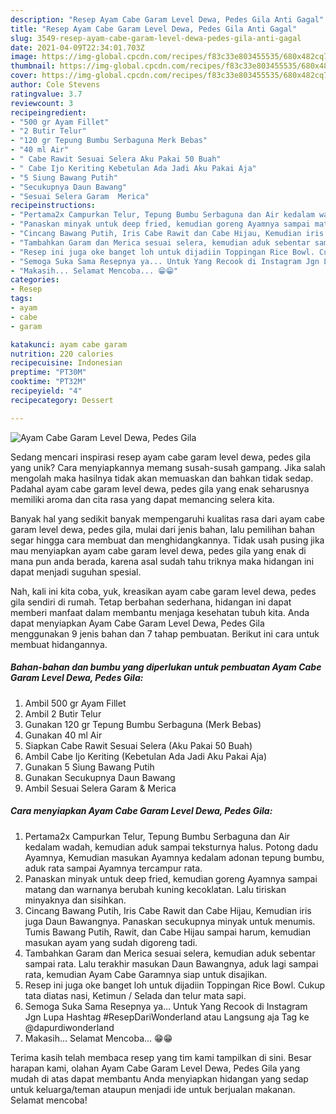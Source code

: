 ```yaml
---
description: "Resep Ayam Cabe Garam Level Dewa, Pedes Gila Anti Gagal"
title: "Resep Ayam Cabe Garam Level Dewa, Pedes Gila Anti Gagal"
slug: 3549-resep-ayam-cabe-garam-level-dewa-pedes-gila-anti-gagal
date: 2021-04-09T22:34:01.703Z
image: https://img-global.cpcdn.com/recipes/f83c33e803455535/680x482cq70/ayam-cabe-garam-level-dewa-pedes-gila-foto-resep-utama.jpg
thumbnail: https://img-global.cpcdn.com/recipes/f83c33e803455535/680x482cq70/ayam-cabe-garam-level-dewa-pedes-gila-foto-resep-utama.jpg
cover: https://img-global.cpcdn.com/recipes/f83c33e803455535/680x482cq70/ayam-cabe-garam-level-dewa-pedes-gila-foto-resep-utama.jpg
author: Cole Stevens
ratingvalue: 3.7
reviewcount: 3
recipeingredient:
- "500 gr Ayam Fillet"
- "2 Butir Telur"
- "120 gr Tepung Bumbu Serbaguna Merk Bebas"
- "40 ml Air"
- " Cabe Rawit Sesuai Selera Aku Pakai 50 Buah"
- " Cabe Ijo Keriting Kebetulan Ada Jadi Aku Pakai Aja"
- "5 Siung Bawang Putih"
- "Secukupnya Daun Bawang"
- "Sesuai Selera Garam  Merica"
recipeinstructions:
- "Pertama2x Campurkan Telur, Tepung Bumbu Serbaguna dan Air kedalam wadah, kemudian aduk sampai teksturnya halus. Potong dadu Ayamnya, Kemudian masukan Ayamnya kedalam adonan tepung bumbu, aduk rata sampai Ayamnya tercampur rata."
- "Panaskan minyak untuk deep fried, kemudian goreng Ayamnya sampai matang dan warnanya berubah kuning kecoklatan. Lalu tiriskan minyaknya dan sisihkan."
- "Cincang Bawang Putih, Iris Cabe Rawit dan Cabe Hijau, Kemudian iris juga Daun Bawangnya. Panaskan secukupnya minyak untuk menumis. Tumis Bawang Putih, Rawit, dan Cabe Hijau sampai harum, kemudian masukan ayam yang sudah digoreng tadi."
- "Tambahkan Garam dan Merica sesuai selera, kemudian aduk sebentar sampai rata. Lalu terakhir masukan Daun Bawangnya, aduk lagi sampai rata, kemudian Ayam Cabe Garamnya siap untuk disajikan."
- "Resep ini juga oke banget loh untuk dijadiin Toppingan Rice Bowl. Cukup tata diatas nasi, Ketimun / Selada dan telur mata sapi."
- "Semoga Suka Sama Resepnya ya... Untuk Yang Recook di Instagram Jgn Lupa Hashtag #ResepDariWonderland atau Langsung aja Tag ke @dapurdiwonderland"
- "Makasih... Selamat Mencoba... 😁😁"
categories:
- Resep
tags:
- ayam
- cabe
- garam

katakunci: ayam cabe garam 
nutrition: 220 calories
recipecuisine: Indonesian
preptime: "PT30M"
cooktime: "PT32M"
recipeyield: "4"
recipecategory: Dessert

---
```



![Ayam Cabe Garam Level Dewa, Pedes Gila](https://img-global.cpcdn.com/recipes/f83c33e803455535/680x482cq70/ayam-cabe-garam-level-dewa-pedes-gila-foto-resep-utama.jpg)

Sedang mencari inspirasi resep ayam cabe garam level dewa, pedes gila yang unik? Cara menyiapkannya memang susah-susah gampang. Jika salah mengolah maka hasilnya tidak akan memuaskan dan bahkan tidak sedap. Padahal ayam cabe garam level dewa, pedes gila yang enak seharusnya memiliki aroma dan cita rasa yang dapat memancing selera kita.



Banyak hal yang sedikit banyak mempengaruhi kualitas rasa dari ayam cabe garam level dewa, pedes gila, mulai dari jenis bahan, lalu pemilihan bahan segar hingga cara membuat dan menghidangkannya. Tidak usah pusing jika mau menyiapkan ayam cabe garam level dewa, pedes gila yang enak di mana pun anda berada, karena asal sudah tahu triknya maka hidangan ini dapat menjadi suguhan spesial.


Nah, kali ini kita coba, yuk, kreasikan ayam cabe garam level dewa, pedes gila sendiri di rumah. Tetap berbahan sederhana, hidangan ini dapat memberi manfaat dalam membantu menjaga kesehatan tubuh kita. Anda dapat menyiapkan Ayam Cabe Garam Level Dewa, Pedes Gila menggunakan 9 jenis bahan dan 7 tahap pembuatan. Berikut ini cara untuk membuat hidangannya.

<!--inarticleads1-->

##### Bahan-bahan dan bumbu yang diperlukan untuk pembuatan Ayam Cabe Garam Level Dewa, Pedes Gila:

1. Ambil 500 gr Ayam Fillet
1. Ambil 2 Butir Telur
1. Gunakan 120 gr Tepung Bumbu Serbaguna (Merk Bebas)
1. Gunakan 40 ml Air
1. Siapkan  Cabe Rawit Sesuai Selera (Aku Pakai 50 Buah)
1. Ambil  Cabe Ijo Keriting (Kebetulan Ada Jadi Aku Pakai Aja)
1. Gunakan 5 Siung Bawang Putih
1. Gunakan Secukupnya Daun Bawang
1. Ambil Sesuai Selera Garam &amp; Merica




<!--inarticleads2-->

##### Cara menyiapkan Ayam Cabe Garam Level Dewa, Pedes Gila:

1. Pertama2x Campurkan Telur, Tepung Bumbu Serbaguna dan Air kedalam wadah, kemudian aduk sampai teksturnya halus. Potong dadu Ayamnya, Kemudian masukan Ayamnya kedalam adonan tepung bumbu, aduk rata sampai Ayamnya tercampur rata.
1. Panaskan minyak untuk deep fried, kemudian goreng Ayamnya sampai matang dan warnanya berubah kuning kecoklatan. Lalu tiriskan minyaknya dan sisihkan.
1. Cincang Bawang Putih, Iris Cabe Rawit dan Cabe Hijau, Kemudian iris juga Daun Bawangnya. Panaskan secukupnya minyak untuk menumis. Tumis Bawang Putih, Rawit, dan Cabe Hijau sampai harum, kemudian masukan ayam yang sudah digoreng tadi.
1. Tambahkan Garam dan Merica sesuai selera, kemudian aduk sebentar sampai rata. Lalu terakhir masukan Daun Bawangnya, aduk lagi sampai rata, kemudian Ayam Cabe Garamnya siap untuk disajikan.
1. Resep ini juga oke banget loh untuk dijadiin Toppingan Rice Bowl. Cukup tata diatas nasi, Ketimun / Selada dan telur mata sapi.
1. Semoga Suka Sama Resepnya ya... Untuk Yang Recook di Instagram Jgn Lupa Hashtag #ResepDariWonderland atau Langsung aja Tag ke @dapurdiwonderland
1. Makasih... Selamat Mencoba... 😁😁




Terima kasih telah membaca resep yang tim kami tampilkan di sini. Besar harapan kami, olahan Ayam Cabe Garam Level Dewa, Pedes Gila yang mudah di atas dapat membantu Anda menyiapkan hidangan yang sedap untuk keluarga/teman ataupun menjadi ide untuk berjualan makanan. Selamat mencoba!
